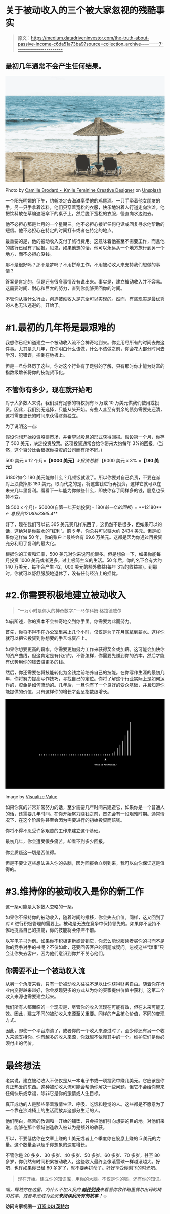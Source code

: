 # 关于被动收入的三个被大家忽视的残酷事实

> 原文：<https://medium.datadriveninvestor.com/the-truth-about-passive-income-c6da51a73ba9?source=collection_archive---------7----------------------->

## 最初几年通常不会产生任何结果。

![](img/d48e3dd955708da300da8cac880ac848.png)

Photo by [Camille Brodard ~ Kmile Feminine Creative Designer](https://unsplash.com/@kmile_ch?utm_source=medium&utm_medium=referral) on [Unsplash](https://unsplash.com?utm_source=medium&utm_medium=referral)

一个阳光明媚的下午，约翰决定去海滩享受他的鸡尾酒。一只手牵着他女朋友的手，另一只手拿着饮料，他们只穿着宽松的衣服，快乐地沿着人行道走向沙滩。他把饮料放在草编遮阳伞下的桌子上，然后脱下宽松的衣服，径直向水边跑去。

他不必担心那是七月的一个星期三。他不必担心接听任何电话或回复寻求他帮助的短信。他不必担心在特定的时间打卡或者在特定的地点。

最重要的是，他的被动收入支付了旅行费用。这意味着他甚至不需要工作，而且他的旅行已经有了回报。见鬼，如果他想的话，他可以永远从一个地方旅行到另一个地方，而不必担心没钱。

那不是很好吗？那不是梦吗？不用拼命工作，不用被动收入来支持我们想做的事情？

答案是肯定的，但是还有很多事情没有说出来。事实是，建立被动收入并不容易。这需要时间、耐心和巨大的努力，直到你能够买回你的时间。

不管你从事什么行业，创造被动收入是完全可以实现的。然而，有些现实是最优秀的人也无法逃避的。开始了。

# #1.最初的几年将是最艰难的

我想你已经知道建立一个被动收入流不会神奇地到来。你会用尽所有的时间去做这件事。尤其是头几年，在你明白什么该做，什么不该做之前，你会花大部分时间去学习，犯错误，摔倒在地板上。

但是一旦你经历了这些，你对这个行业有了足够的了解，只有那时你才能为财富的指数级增长将你的技能货币化。

## 不管你有多少，现在就开始吧

对于大多数人来说，我们没有足够的特权拥有 5 万或 10 万美元供我们使用或投资。因此，我们别无选择，只能从头开始。有些人甚至有剩余的债务需要先还清，这将需要更长的时间来获得财务独立。

为了说明这一点:

假设你想开始投资股票市场，并希望以股息的形式获得回报。假设第一个月，你存了 500 美元，决定投资股票。这项投资通常会给你带来大约每年 3%的回报。(当然，这个百分比会根据你投资的公司而有所不同。)

500 美元 x 12 个月=**【6000 美元】**↓*投资总额* 【6000 美元 x 3% =**【180 美元】**

$180?如今 180 美元能做什么？几顿饭就没了。所以你要对自己负责，不要在派对上浪费掉那 180 美元。取而代之的是，将这些钱进行再投资，这样它就可以在未来几年里复利。看看下一年能为你做些什么，即使你存了同样多的钱，股息也保持不变。

($ 500 x 个月)+ $6000(自第一年开始投资)+ $180(前一年的回报)= **$12180** ← *总投资$12180 x 3% = **$365.4***

好了，现在我们可以花 365 美元买几样东西了。这仍然不是很多，但如果可以的话，这绝对是你薪水的“红利”。前 5 年，你总共可以赚大约 2434 美元。但是如果你这样做 50 年，你的账户上最终会有 69.6 万美元。这都是因为你通过再投资充分利用了复利的最大化。

根据你的工资和汇率，500 美元对你来说可能很多。但是想象一下，如果你能每月投资 1000 美元或者更多，过上极简主义的生活。50 年后，你的名下会有大约 140 万美元，每年会产生 42，000 美元的额外收益(每年 3%的收益率)。到那时，你就可以舒舒服服地退休了，没有任何经济上的担忧。

# #2.你需要积极地建立被动收入

> "一万小时是伟大的神奇数字."—马尔科姆·格拉德威尔

如前所述，你的资本不会神奇地交到你手里。你需要为此而努力。

首先，你将不得不在办公室里呆上几个小时，仅仅是为了在月底拿到薪水。这样你就可以把它投资到你想要的手艺或资产上。

如果你想要更高的薪水，你需要更加努力工作来获得奖金或加薪。这可能会加快你的资产曲线，但这肯定是有代价的。不管怎样，你需要先赚到你的资本，然后才能有优势用你的钱去赚更多的钱。

然后，你还需要在将技能转化为金钱之前培养自己的技能。在你写作生涯的最初几年，你将努力提高写作技巧，寻找自己的定位。你将了解这个行业实际上是如何运作的，资金是如何流动的。几年后，一旦你有了一个良好的受众基础，并且知道你能提供的价值，只有这样你的增长才会呈指数级增长。

![](img/e9e4ba9771903be1059817687a4479f6.png)

Image by [Visualize Value](https://twitter.com/visualizevalue/status/1337489940377169922)

如果你真的非常非常努力的话，至少需要几年时间来建造它，如果你是一个普通人的话，还需要几年时间。在你开始努力赚钱之前，首先会有一段艰难时期。通常情况下，在这个阶段你甚至会因为需要进行的初始投资而赔钱。

你将不得不忍受许多艰苦的工作来建立这个基础。

最初几年，你会遭受很多痛苦，却看不到多少回报。

你会质疑这一切是否值得。

但是不要让这些想法进入你的头脑，因为回报会立刻到来，我可以向你保证这是值得的。

# #3.维持你的被动收入是你的新工作

这一条可能是大多数人忽略的一条。

如果你不保持你的被动收入，随着时间的推移，你会失去价值。同样，这又回到了对 it 进行积极管理的需要上。被动是无法在竞争中保持领先的。如果你不坚持不懈地提高自己的技能，你的技能将会停滞不前。

以写电子书为例。如果你不积极更新或营销它，你怎么能说服读者买你的书而不是你的竞争对手的书呢？不仅如此，还要回答客户的问题或疑问。忽视这些“琐事”只会让你失去客户，因为他们意识到你并不关心他们。

## 你需要不止一个被动收入流

从另一个角度来看，只有一份被动收入往往不足以让你获得财务自由。随着你在行业内变得越来越好，你会发现更多的方式从为你的买家提供价值中获利。这第二个收入来源也需要建立起来。

我们所有人都面临的一个现实是，尽管你的收入流现在可能有效，但在未来可能无效。因此，建立不同的被动收入来源至关重要。同样的产品核心价值，不同的变现方式。

因此，即使一个平台崩溃了，或者你的一个收入来源过时了，至少你还有另一个收入来源支持你。你有越多的收入来源，你就越不依赖其中的一个。维护它们是你必须付出的代价。

# 最终想法

老实说，建立被动收入不仅仅是从一本电子书或一项投资中赚几美元。它应该是你真正热爱的东西。这种被动收入流可能会帮助你解决一些问题，但它不会给你带来任何快乐或幸福，除非它是你的激情或人生目标。

真正成功的人是那些带着激情生活、呼吸、吃饭和睡觉的人。这些都是不愿意为了一个靠在沙滩椅上的生活而放弃这部分生活的人。

他们明白，痛苦的教训和一开始的铺垫，只会把他们引向想要的目的地。对他们来说，能够在那个领域创造收入被认为是额外的收获。

所以，不要低估你在文章上赚的 1 美元或者上个季度你在股息上赚的 5 美元的力量。这个数量会以超乎你想象的速度增长。

不管你是 20 多岁、30 多岁、40 多岁、50 多岁、60 多岁、70 多岁，甚至 80 多岁，你仍然有时间积累被动收入，这些收入最终会像滚雪球一样越滚越大。好吧，也许如果你已经 80 多岁了，就不要再拼命了。好好享受你剩下的时光吧。

> 现在开始。建立你的知识库，用你的大脑。不仅是你的钱，还有你的知识。

*嘿，既然你在这里，为什么不加入我的* [***邮件列表***](https://marcuschan.ck.page/76504d9d12)**来看看你收件箱里偶尔出现的精彩故事，或者考虑成为会员*[](http://xn--74h/)**来阅读我所有的故事！☺***

****访问专家视图—** [**订阅 DDI 英特尔**](https://datadriveninvestor.com/ddi-intel)**